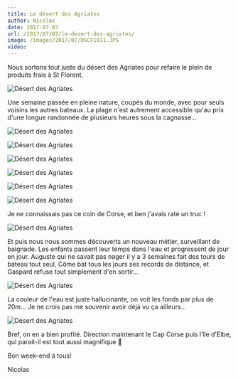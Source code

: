 ```yaml
---
title: Le désert des Agriates
author: Nicolas
date: 2017-07-07
url: /2017/07/07/le-desert-des-agriates/
image: /images/2017/07/DSCF1911.JPG
video:
---
```



Nous sortons tout juste du désert des Agriates pour refaire le plein de produits frais à St Florent.

![Désert des Agriates](/images/2017/07/DSCF1911.JPG)

Une semaine passée en pleine nature, coupés du monde, avec pour seuls voisins les autres bateaux. La plage n'est autrement accessible qu'au prix d'une longue randonnée de plusieurs heures sous la cagnasse...

![Désert des Agriates](/images/2017/07/DSCF1913.JPG)

![Désert des Agriates](/images/2017/07/DSCF1925.JPG)

![Désert des Agriates](/images/2017/07/DSCF1928.JPG)

![Désert des Agriates](/images/2017/07/DSCF1944.JPG)

![Désert des Agriates](/images/2017/07/DSCF1921.JPG)

![Désert des Agriates](/images/2017/07/DSCF1916.JPG)

Je ne connaissais pas ce coin de Corse, et ben j'avais raté un truc !

![Désert des Agriates](/images/2017/07/DSCF1945.JPG)

Et puis nous nous sommes découverts un nouveau métier, surveillant de baignade. Les enfants passent leur temps dans l'eau et progressent de jour en jour. Auguste qui ne savait pas nager il y a 3 semaines fait des tours de bateau tout seul, Côme bat tous les jours ses records de distance, et Gaspard refuse tout simplement d'en sortir...

![Désert des Agriates](/images/2017/07/DSCF1951.JPG)

La couleur de l'eau est juste hallucinante, on voit les fonds par plus de 20m... Je ne crois pas me souvenir avoir déjà vu ça ailleurs...

![Désert des Agriates](/images/2017/07/DSCF1960.JPG)

Bref, on en a bien profité. Direction maintenant le Cap Corse puis l’île d'Elbe, qui parait-il est tout aussi magnifique 🙂

Bon week-end à tous!

Nicolas
